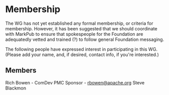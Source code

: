 # Membership

The WG has not yet established any formal membership, or criteria for
membership. However, it has been suggested that we should coordinate
with MarkPub to ensure that spokespeople for the Foundation are
adequatedly vetted and trained (?) to follow general Foundation
messaging.

The following people have expressed interest in participating in this
WG. (Please add your name, and, if desired, contact info, if you're
interested.)

## Members

Rich Bowen - ComDev PMC Sponsor - rbowen@apache.org
Steve Blackmon

